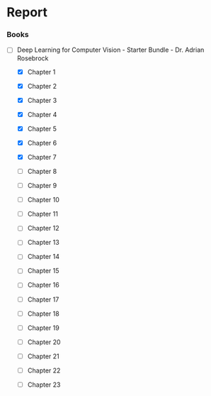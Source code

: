 # Report

### Books
-[ ] Deep Learning for Computer Vision - Starter Bundle - Dr. Adrian Rosebrock
  -[x] Chapter 1
  -[x] Chapter 2
  -[x] Chapter 3
  -[x] Chapter 4
  -[x] Chapter 5
  -[x] Chapter 6
  -[x] Chapter 7
  -[ ] Chapter 8
  -[ ] Chapter 9
  -[ ] Chapter 10
  -[ ] Chapter 11
  -[ ] Chapter 12
  -[ ] Chapter 13
  -[ ] Chapter 14
  -[ ] Chapter 15
  -[ ] Chapter 16
  -[ ] Chapter 17
  -[ ] Chapter 18
  -[ ] Chapter 19
  -[ ] Chapter 20
  -[ ] Chapter 21
  -[ ] Chapter 22
  -[ ] Chapter 23
  
